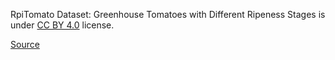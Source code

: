 RpiTomato Dataset: Greenhouse Tomatoes with Different Ripeness Stages is under [CC BY 4.0](https://creativecommons.org/licenses/by/4.0/legalcode) license.

[Source](https://zenodo.org/record/5596363#.YlBK2H9Bzmg)